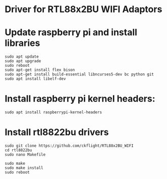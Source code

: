 # Driver for RTL88x2BU WIFI Adaptors

   # Update raspberry pi and install libraries
   
	sudo apt update
	sudo apt upgrade
	sudo reboot
	sudo apt-get install flex bison
	sudo apt-get install build-essential libncurses5-dev bc python git
	sudo apt install libelf-dev

   # Install raspberry pi kernel headers:

	sudo apt install raspberrypi-kernel-headers

   # Install rtl8822bu drivers
	
	sudo git clone https://github.com/ckflight/RTL88x2BU_WIFI
	cd rtl8822bu
	sudo nano Makefile

   	sudo make
	sudo make install
	sudo reboot

